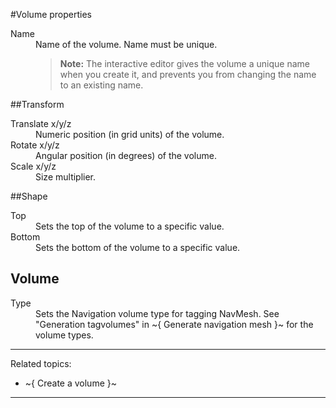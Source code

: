 ﻿#Volume properties

<dl>
<dt>Name</dt>
<dd>Name of the volume. Name must be unique.

 > **Note:** The interactive editor gives the volume a unique name when you create it, and prevents you from changing the name to an existing name.

</dd>
</dl>

##Transform

<dl>

<dt>Translate x/y/z</dt>
<dd>Numeric position (in grid units) of the volume.</dd>

<dt>Rotate x/y/z</dt>
<dd>Angular position (in degrees) of the volume.</dd>

<dt>Scale x/y/z</dt>
<dd>Size multiplier.</dd>

</dl>

##Shape

<dl>
<dt>Top</dt>
<dd>Sets the top of the volume to a specific value.</dd>

<dt>Bottom</dt>
<dd>Sets the bottom of the volume to a specific value.</dd>

</dl>

##	Volume

<dl>

<dt>Type</dt>
<dd>Sets the Navigation volume type for tagging NavMesh. See "Generation tagvolumes" in ~{ Generate navigation mesh }~ for the volume types.</dd>

</dl>

---
Related topics:
-	~{ Create a volume }~
---

